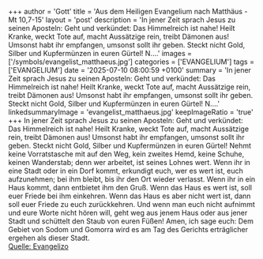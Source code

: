 +++
author = 'Gott'
title = 'Aus dem Heiligen Evangelium nach Matthäus - Mt 10,7-15'
layout = 'post'
description = 'In jener Zeit sprach Jesus zu seinen Aposteln: Geht und verkündet: Das Himmelreich ist nahe! Heilt Kranke, weckt Tote auf, macht Aussätzige rein, treibt Dämonen aus! Umsonst habt ihr empfangen, umsonst sollt ihr geben. Steckt nicht Gold, Silber und Kupfermünzen in euren Gürtel! N....'
images = ['/symbols/evangelist_matthaeus.jpg']
categories = ['EVANGELIUM']
tags = ['EVANGELIUM']
date = '2025-07-10 08:00:59 +0100'
summary = 'In jener Zeit sprach Jesus zu seinen Aposteln: Geht und verkündet: Das Himmelreich ist nahe! Heilt Kranke, weckt Tote auf, macht Aussätzige rein, treibt Dämonen aus! Umsonst habt ihr empfangen, umsonst sollt ihr geben. Steckt nicht Gold, Silber und Kupfermünzen in euren Gürtel! N....'
linkedsummaryImage = 'evangelist_matthaeus.jpg'
keepImageRatio = 'true'
+++
In jener Zeit sprach Jesus zu seinen Aposteln: Geht und verkündet: Das Himmelreich ist nahe!
Heilt Kranke, weckt Tote auf, macht Aussätzige rein, treibt Dämonen aus! Umsonst habt ihr empfangen, umsonst sollt ihr geben.
Steckt nicht Gold, Silber und Kupfermünzen in euren Gürtel!
Nehmt keine Vorratstasche mit auf den Weg, kein zweites Hemd, keine Schuhe, keinen Wanderstab; denn wer arbeitet, ist seines Lohnes wert.<!--more-->
Wenn ihr in eine Stadt oder in ein Dorf kommt, erkundigt euch, wer es wert ist, euch aufzunehmen; bei ihm bleibt, bis ihr den Ort wieder verlasst.
Wenn ihr in ein Haus kommt, dann entbietet ihm den Gruß.
Wenn das Haus es wert ist, soll euer Friede bei ihm einkehren. Wenn das Haus es aber nicht wert ist, dann soll euer Friede zu euch zurückkehren.
Und wenn man euch nicht aufnimmt und eure Worte nicht hören will, geht weg aus jenem Haus oder aus jener Stadt und schüttelt den Staub von euren Füßen!
Amen, ich sage euch: Dem Gebiet von Sodom und Gomorra wird es am Tag des Gerichts erträglicher ergehen als dieser Stadt.<br> [Quelle: Evangelizo](https://evangeliumtagfuertag.org/DE/gospel)
